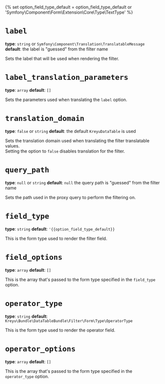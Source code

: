 {% set option_field_type_default = option_field_type_default or 'Symfony\Component\Form\Extension\Core\Type\TextType' %}

# `label`

**type**: `string` or `Symfony\Component\Translation\TranslatableMessage` **default**: the label is "guessed" from the filter name

Sets the label that will be used when rendering the filter.

# `label_translation_parameters`

**type**: `array` **default**: `[]`

Sets the parameters used when translating the `label` option.

# `translation_domain`

**type**: `false` or `string` **default**: the default `KreyuDataTable` is used

Sets the translation domain used when translating the filter translatable values.  
Setting the option to `false` disables translation for the filter.

# `query_path`

**type**: `null` or `string` **default**: `null` the query path is "guessed" from the filter name

Sets the path used in the proxy query to perform the filtering on.

# `field_type`

**type**: `string` **default**: `'{{option_field_type_default}}`

This is the form type used to render the filter field.

# `field_options`

**type**: `array` **default**: `[]`

This is the array that's passed to the form type specified in the `field_type` option.

# `operator_type`

**type**: `string` **default**: `Kreyu\Bundle\DataTableBundle\Filter\Form\Type\OperatorType`

This is the form type used to render the operator field.

# `operator_options`

**type**: `array` **default**: `[]` 

This is the array that's passed to the form type specified in the `operator_type` option.

